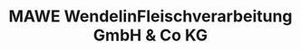 ---
title: "MAWE WendelinFleischverarbeitung GmbH & Co KG"
url: /gols/mawe-wendelinfleischverarbeitung-gmbh-und-co-kg/
shop: Metzgerei
---